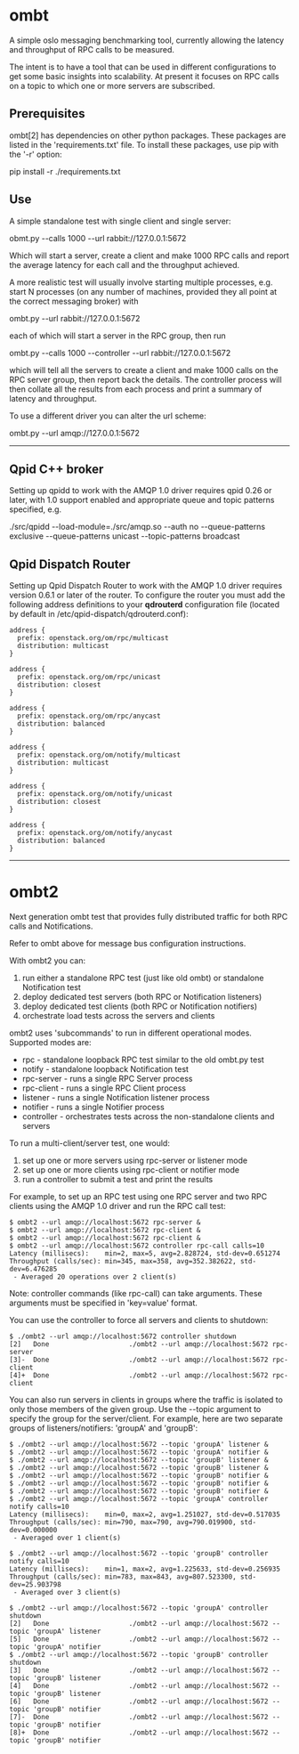 ombt
====

A simple oslo messaging benchmarking tool, currently allowing the
latency and throughput of RPC calls to be measured.

The intent is to have a tool that can be used in different
configurations to get some basic insights into scalability. At present
it focuses on RPC calls on a topic to which one or more servers are
subscribed.

Prerequisites
-------------

ombt[2] has dependencies on other python packages.  These packages are
listed in the 'requirements.txt' file.  To install these packages, use
pip with the '-r' option:

 pip install -r ./requirements.txt

Use
---
A simple standalone test with single client and single server:

  obmt.py --calls 1000 --url rabbit://127.0.0.1:5672

Which will start a server, create a client and make 1000 RPC calls and
report the average latency for each call and the throughput achieved.

A more realistic test will usually involve starting multiple
processes, e.g. start N processes (on any number of machines, provided
they all point at the correct messaging broker) with

  ombt.py --url rabbit://127.0.0.1:5672

each of which will start a server in the RPC group, then run

  ombt.py --calls 1000 --controller --url rabbit://127.0.0.1:5672

which will tell all the servers to create a client and make 1000 calls
on the RPC server group, then report back the details. The controller
process will then collate all the results from each process and print
a summary of latency and throughput.

To use a different driver you can alter the url scheme:

  ombt.py --url amqp://127.0.0.1:5672

--------------------------------------------------------------------------------------------------------------------------

Qpid C++ broker
---------------

Setting up qpidd to work with the AMQP 1.0 driver requires qpid 0.26
or later, with 1.0 support enabled and appropriate queue and topic
patterns specified, e.g.

  ./src/qpidd --load-module=./src/amqp.so --auth no --queue-patterns exclusive --queue-patterns unicast --topic-patterns broadcast

Qpid Dispatch Router
--------------------

Setting up Qpid Dispatch Router to work with the AMQP 1.0 driver
requires version 0.6.1 or later of the router.  To configure the
router you must add the following address definitions to your
__qdrouterd__ configuration file (located by default in
/etc/qpid-dispatch/qdrouterd.conf):


    address {
      prefix: openstack.org/om/rpc/multicast
      distribution: multicast
    }

    address {
      prefix: openstack.org/om/rpc/unicast
      distribution: closest
    }

    address {
      prefix: openstack.org/om/rpc/anycast
      distribution: balanced
    }

    address {
      prefix: openstack.org/om/notify/multicast
      distribution: multicast
    }

    address {
      prefix: openstack.org/om/notify/unicast
      distribution: closest
    }

    address {
      prefix: openstack.org/om/notify/anycast
      distribution: balanced
    }

--------

ombt2
=====

Next generation ombt test that provides fully distributed traffic for
both RPC calls and Notifications.

Refer to ombt above for message bus configuration instructions.

With ombt2 you can:

1. run either a standalone RPC test (just like old ombt) or standalone Notification test
2. deploy dedicated test servers (both RPC or Notification listeners)
3. deploy dedicated test clients (both RPC or Notification notifiers)
4. orchestrate load tests across the servers and clients


ombt2 uses 'subcommands' to run in different operational
modes. Supported modes are:

 * rpc - standalone loopback RPC test similar to the old ombt.py test
 * notify - standalone loopback Notification test
 * rpc-server - runs a single RPC Server process
 * rpc-client - runs a single RPC Client process
 * listener - runs a single Notification listener process
 * notifier - runs a single Notifier process
 * controller - orchestrates tests across the non-standalone clients
   and servers

To run a multi-client/server test, one would:

 1) set up one or more servers using rpc-server or listener mode
 2) set up one or more clients using rpc-client or notifier mode
 3) run a controller to submit a test and print the results

For example, to set up an RPC test using one RPC server and two RPC
clients using the AMQP 1.0 driver and run the RPC call test:

    $ ombt2 --url amqp://localhost:5672 rpc-server &
    $ ombt2 --url amqp://localhost:5672 rpc-client &
    $ ombt2 --url amqp://localhost:5672 rpc-client &
    $ ombt2 --url amqp://localhost:5672 controller rpc-call calls=10
    Latency (millisecs):    min=2, max=5, avg=2.828724, std-dev=0.651274
    Throughput (calls/sec): min=345, max=358, avg=352.382622, std-dev=6.476285
     - Averaged 20 operations over 2 client(s)

Note: controller commands (like rpc-call) can take arguments.  These
arguments must be specified in 'key=value' format.

You can use the controller to force all servers and clients to shutdown:

    $ ./ombt2 --url amqp://localhost:5672 controller shutdown
    [2]   Done                    ./ombt2 --url amqp://localhost:5672 rpc-server
    [3]-  Done                    ./ombt2 --url amqp://localhost:5672 rpc-client
    [4]+  Done                    ./ombt2 --url amqp://localhost:5672 rpc-client

You can also run servers in clients in groups where the traffic is
isolated to only those members of the given group. Use the --topic
argument to specify the group for the server/client. For example, here
are two separate groups of listeners/notifiers: 'groupA' and 'groupB':

    $ ./ombt2 --url amqp://localhost:5672 --topic 'groupA' listener &
    $ ./ombt2 --url amqp://localhost:5672 --topic 'groupA' notifier &
    $ ./ombt2 --url amqp://localhost:5672 --topic 'groupB' listener &
    $ ./ombt2 --url amqp://localhost:5672 --topic 'groupB' listener &
    $ ./ombt2 --url amqp://localhost:5672 --topic 'groupB' notifier &
    $ ./ombt2 --url amqp://localhost:5672 --topic 'groupB' notifier &
    $ ./ombt2 --url amqp://localhost:5672 --topic 'groupB' notifier &
    $ ./ombt2 --url amqp://localhost:5672 --topic 'groupA' controller notify calls=10
    Latency (millisecs):    min=0, max=2, avg=1.251027, std-dev=0.517035
    Throughput (calls/sec): min=790, max=790, avg=790.019900, std-dev=0.000000
     - Averaged over 1 client(s)

    $ ./ombt2 --url amqp://localhost:5672 --topic 'groupB' controller notify calls=10
    Latency (millisecs):    min=1, max=2, avg=1.225633, std-dev=0.256935
    Throughput (calls/sec): min=783, max=843, avg=807.523300, std-dev=25.903798
     - Averaged over 3 client(s)

    $ ./ombt2 --url amqp://localhost:5672 --topic 'groupA' controller shutdown
    [2]   Done                    ./ombt2 --url amqp://localhost:5672 --topic 'groupA' listener
    [5]   Done                    ./ombt2 --url amqp://localhost:5672 --topic 'groupA' notifier
    $ ./ombt2 --url amqp://localhost:5672 --topic 'groupB' controller shutdown
    [3]   Done                    ./ombt2 --url amqp://localhost:5672 --topic 'groupB' listener
    [4]   Done                    ./ombt2 --url amqp://localhost:5672 --topic 'groupB' listener
    [6]   Done                    ./ombt2 --url amqp://localhost:5672 --topic 'groupB' notifier
    [7]-  Done                    ./ombt2 --url amqp://localhost:5672 --topic 'groupB' notifier
    [8]+  Done                    ./ombt2 --url amqp://localhost:5672 --topic 'groupB' notifier






